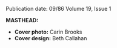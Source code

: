 Publication date: 09/86
Volume 19, Issue 1

**MASTHEAD:**
- **Cover photo:** Carin Brooks
- **Cover design:** Beth Callahan

